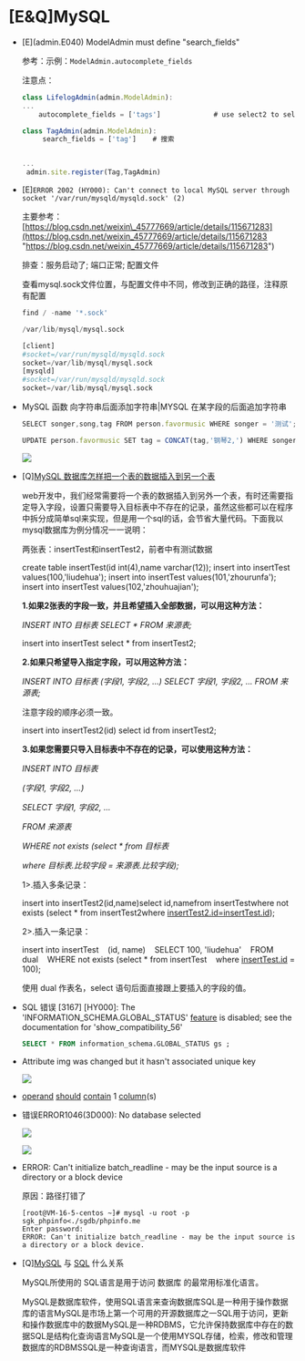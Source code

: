 # \[E\&Q]MySQL

-   \[E]\(admin.E040) ModelAdmin must define "search\_fields"

    参考：示例：`ModelAdmin.autocomplete_fields`

    注意点：
    ```javascript
    class LifelogAdmin(admin.ModelAdmin):
    ...
        autocomplete_fields = ['tags']             # use select2 to select user   

    class TagAdmin(admin.ModelAdmin):
         search_fields = ['tag']    # 搜索 


    ...
     admin.site.register(Tag,TagAdmin)
    ```
-   \[E]`ERROR 2002 (HY000): Can't connect to local MySQL server through socket '/var/run/mysqld/mysqld.sock' (2)`

    主要参考：[https://blog.csdn.net/weixin\_45777669/article/details/115671283](https://blog.csdn.net/weixin_45777669/article/details/115671283 "https://blog.csdn.net/weixin_45777669/article/details/115671283")

    排查：服务启动了; 端口正常; 配置文件

    查看mysql.sock文件位置，与配置文件中不同，修改到正确的路径，注释原有配置
    ```python
    find / -name '*.sock'

    /var/lib/mysql/mysql.sock

    ```
    ```python
    [client]
    #socket=/var/run/mysqld/mysqld.sock
    socket=/var/lib/mysql/mysql.sock
    [mysqld]
    #socket=/var/run/mysqld/mysqld.sock
    socket=/var/lib/mysql/mysql.sock

    ```

-   MySQL 函数 向字符串后面添加字符串|MYSQL 在某字段的后面追加字符串
    ```javascript
    SELECT songer,song,tag FROM person.favormusic WHERE songer = '测试';

    UPDATE person.favormusic SET tag = CONCAT(tag,'钢琴2,') WHERE songer = '测试' 
    ```
    ![](../image/image_nBswRkeV2H.png)
-   \[Q][MySQL 数据库怎样把一个表的数据插入到另一个表](https://blog.51cto.com/yangfei520/381568 "MySQL 数据库怎样把一个表的数据插入到另一个表")

    web开发中，我们经常需要将一个表的数据插入到另外一个表，有时还需要指定导入字段，设置只需要导入目标表中不存在的记录，虽然这些都可以在程序中拆分成简单sql来实现，但是用一个sql的话，会节省大量代码。下面我以mysql数据库为例分情况一一说明：

    两张表：insertTest和insertTest2，前者中有测试数据

    create table insertTest(id int(4),name varchar(12)); &#x20;
    insert into insertTest values(100,'liudehua'); &#x20;
    insert into insertTest values(101,'zhourunfa'); &#x20;
    insert into insertTest values(102,'zhouhuajian');

    **1.如果2张表的字段一致，并且希望插入全部数据，可以用这种方法：**

    *INSERT INTO 目标表 SELECT \* FROM 来源表;*

    insert into insertTest select \* from insertTest2;

    **2.如果只希望导入指定字段，可以用这种方法：**

    *INSERT INTO 目标表 (字段1, 字段2, ...) SELECT 字段1, 字段2, ... FROM 来源表;*

    注意字段的顺序必须一致。

    insert into insertTest2(id) select id from insertTest2;

    **3.如果您需要只导入目标表中不存在的记录，可以使用这种方法：**

    *INSERT INTO 目标表*  

    *(字段1, 字段2, ...)*  

    *SELECT 字段1, 字段2, ...*  

    *FROM 来源表*  

    *WHERE not exists (select \* from 目标表*  

    *where 目标表.比较字段 = 来源表.比较字段);* 

    1>.插入多条记录：

    insert into insertTest2(id,name)select id,namefrom insertTestwhere not exists (select \* from insertTest2where [insertTest2.id=insertTest.id](http://insertTest2.id=insertTest.id "insertTest2.id=insertTest.id"));

    2>.插入一条记录：

    insert into insertTest    (id, name)    SELECT 100, 'liudehua'    FROM dual    WHERE not exists (select \* from insertTest    where [insertTest.id](http://insertTest.id "insertTest.id") = 100);

    使用 dual 作表名，select 语句后面直接跟上要插入的字段的值。
-   SQL 错误 \[3167] \[HY000]: The 'INFORMATION\_SCHEMA.GLOBAL\_STATUS' [feature](feature_85wkx2ibSQF9Kd63DhDz54.md "feature") is disabled; see the documentation for 'show\_compatibility\_56'
    ```sql
    SELECT * FROM information_schema.GLOBAL_STATUS gs ;
    ```
-   Attribute img was changed but it hasn't associated unique key

    ![](../image/image_q3tZRczwKr.png)
-   [operand](operand_hxVEXvrwRLWRjQqQvmrRZ6.md "operand") [should](should_dySSEXsenxvhsmhy5E6Rv1.md "should") [contain](contain_tP2gCVr6m6J4Z6jyKRdzim.md "contain") 1 [column](column_fppTGpGASrAEBfRjPrgyU8.md "column")(s)


-   错误ERROR1046(3D000): No database selected

    ![](../image/image_ezcBbwIBUZ.png)

    ![](../image/image_wfcRxZI-6m.png)
-   &#x20;ERROR: Can't initialize batch\_readline - may be the input source is a directory or a block device&#x20;

    原因：路径打错了
    ```纯文本
    [root@VM-16-5-centos ~]# mysql -u root -p sgk_phpinfo<./sgdb/phpinfo.me
    Enter password: 
    ERROR: Can't initialize batch_readline - may be the input source is a directory or a block device.
    ```
-   \[Q][MySQL](MySQL_pPMN84zaKJANNFTyjDjZiX.md "MySQL") 与 [SQL](SQL_69pQjm3Twb3qB6d1CQdg1u.md "SQL") 什么关系

    MySQL所使用的 SQL语言是用于访问 数据库 的最常用标准化语言。

    MySQL是数据库软件，使用SQL语言来查询数据库SQL是一种用于操作数据库的语言MySQL是市场上第一个可用的开源数据库之一SQL用于访问，更新和操作数据库中的数据MySQL是一种RDBMS，它允许保持数据库中存在的数据SQL是结构化查询语言MySQL是一个使用MYSQL存储，检索，修改和管理数据库的RDBMSSQL是一种查询语言，而MYSQL是数据库软件




